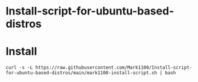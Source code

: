 # Install-script-for-ubuntu-based-distros

# Install
    curl -s -L https://raw.githubusercontent.com/Mark1100/Install-script-for-ubuntu-based-distros/main/mark1100-install-script.sh | bash
